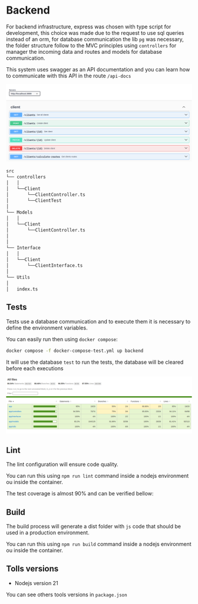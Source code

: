 # Backend

For backend infrastructure, express was chosen with type script for development, this choice was made due to the request to use sql queries instead of an orm, for database communication the lib `pg` was necessary, the folder structure follow to the MVC principles using `controllers` for manager the incoming data and routes and models for database communication.

This system uses swagger as an API documentation and you can learn how to communicate with this API in the route `/api-docs`

![alt text](https://github.com/Dihh/cleaning-company/blob/main/documentation/swagger.png)

```
src
└── controllers
│	│
│	└──Client
│		└──ClientController.ts
│		└──ClientTest
│
└── Models
│	│
│	└──Client
│		└──ClientController.ts
│
│
└── Interface
│	│
│	└──Client
│		└──ClientInterface.ts
│
└── Utils
│
│	index.ts
```

## Tests

Tests use a database communication and to execute them it is necessary to define the environment variables.

You can easily run then using `docker compose`:

```sh
docker compose -f docker-compose-test.yml up backend
```

It will use the database `test` to run the tests, the database will be cleared before each executions

![alt text](https://github.com/Dihh/cleaning-company/blob/main/documentation/backend-test-coverage.png)

## Lint

The lint configuration will ensure code quality.

You can run this using `npm run lint`  command inside a nodejs environment ou inside the container.

The test coverage is almost 90% and can be verified bellow:

## Build

The build process will generate a dist folder with `js` code that should be used in a production environment.

You can run this using `npm run build` command inside a nodejs environment ou inside the container.

## Tolls versions

- Nodejs version 21

You can see others tools versions in `package.json`